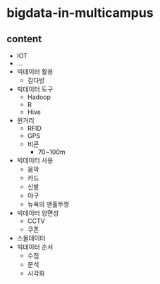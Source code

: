# bigdata-in-multicampus

## content
* IOT
* ...
* 빅데이터 활용
    - 길다방
* 빅데이터 도구
    - Hadoop
    - R
    - Hive
* 원거리
    - RFID
    - GPS
    - 비콘
        + 70~100m
* 빅데이터 사용
    - 음악
    - 카드
    - 신발
    - 야구
    - 뉴욕의 맨홀뚜껑
* 빅데이터 양면성
    - CCTV
    - 쿠폰
* 스몰데이터
* 빅데이터 순서
    - 수집
    - 분석
    - 시각화